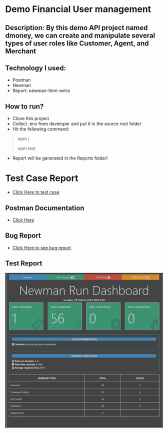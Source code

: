 # Demo Financial User management

## Description: By this demo API project named dmoney, we can create and manipulate several types of user roles like Customer, Agent, and Merchant

## Technology I used:

- Postman
- Newman
- Report: newman-html-extra

## How to run?

- Clone this project
- Collect .env from developer and put it in the source root folder
- Hit the following command:

> npm i

> npm test

- Report will be generated in the Reports folder!

# Test Case Report

- <a href="https://docs.google.com/spreadsheets/d/1PPquhYZzaqhdaYx7eB6gYVClCHqwadxo/edit?usp=sharing&ouid=100285197147699236704&rtpof=true&sd=true">Click Here to test case</a>

## Postman Documentation

- <a href="https://documenter.getpostman.com/view/39989719/2sAYdoFSkX">Click Here</a>

## Bug Report

- <a href="https://docs.google.com/spreadsheets/d/1GTYgJWEhvlxdzxaHZxXKksVlI5AHAVae/edit?usp=sharing&ouid=100285197147699236704&rtpof=true&sd=true">Click Here to see bug report</a>

## Test Report

![Newman Report](Newman_report.jpg)
